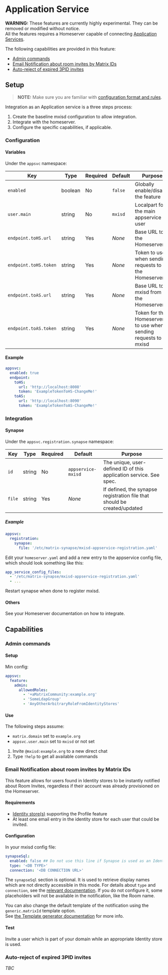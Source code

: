 # Application Service
**WARNING:** These features are currently highly experimental. They can be removed or modified without notice.  
All the features requires a Homeserver capable of connecting [Application Services](https://matrix.org/docs/spec/application_service/r0.1.1.html).

The following capabilities are provided in this feature:
- [Admin commands](#admin-commands)
- [Email Notification about room invites by Matrix IDs](#email-notification-about-room-invites-by-matrix-ids)
- [Auto-reject of expired 3PID invites](#auto-reject-of-expired-3pid-invites)

## Setup
> **NOTE:** Make sure you are familiar with [configuration format and rules](../../configure.md).

Integration as an Application service is a three steps process:
1. Create the baseline mxisd configuration to allow integration.
2. Integrate with the homeserver.
3. Configure the specific capabilities, if applicable.

### Configuration
#### Variables
Under the `appsvc` namespace:

| Key                   | Type    | Required | Default | Purpose                                                        |
|-----------------------|---------|----------|---------|----------------------------------------------------------------|
| `enabled`             | boolean | No       | `false` | Globally enable/disable the feature                            |
| `user.main`           | string  | No       | `mxisd` | Localpart for the main appservice user                         |
| `endpoint.toHS.url`   | string  | Yes      | *None*  | Base URL to the Homeserver                                     |
| `endpoint.toHS.token` | string  | Yes      | *None*  | Token to use when sending requests to the Homeserver           |
| `endpoint.toAS.url`   | string  | Yes      | *None*  | Base URL to mxisd from the Homeserver                          |
| `endpoint.toAS.token` | string  | Yes      | *None*  | Token for the Homeserver to use when sending requests to mxisd |

#### Example
```yaml
appsvc:
  enabled: true
  endpoint:
    toHS:
      url: 'http://localhost:8008'
      token: 'ExampleTokenToHS-ChangeMe!'
    toAS:
      url: 'http://localhost:8090'
      token: 'ExampleTokenToAS-ChangeMe!'
```
### Integration
#### Synapse
Under the `appsvc.registration.synapse` namespace:

| Key    | Type   | Required | Default            | Purpose                                                                  |
|--------|--------|----------|--------------------|--------------------------------------------------------------------------|
| `id`   | string | No       | `appservice-mxisd` | The unique, user-defined ID of this application service. See spec.       |
| `file` | string | Yes      | *None*             | If defined, the synapse registration file that should be created/updated |

##### Example 
```yaml
appsvc:
  registration:
    synapse:
      file: '/etc/matrix-synapse/mxisd-appservice-registration.yaml'
```

Edit your `homeserver.yaml` and add a new entry to the appservice config file, which should look something like this:
```yaml
app_service_config_files:
  - '/etc/matrix-synapse/mxisd-appservice-registration.yaml'
  - ...
```

Restart synapse when done to register mxisd.

#### Others
See your Homeserver documentation on how to integrate.

## Capabilities
### Admin commands
#### Setup
Min config:
```yaml
appsvc:
  feature:
    admin:
      allowedRoles:
        - '+aMatrixCommunity:example.org'
        - 'SomeLdapGroup'
        - 'AnyOtherArbitraryRoleFromIdentityStores'
```

#### Use
The following steps assume:
- `matrix.domain` set to `example.org`
- `appsvc.user.main` set to `mxisd` or not set

1. Invite `@mxisd:example.org` to a new direct chat
2. Type `!help` to get all available commands

### Email Notification about room invites by Matrix IDs
This feature allows for users found in Identity stores to be instantly notified about Room Invites, regardless if their
account was already provisioned on the Homeserver.

#### Requirements
- [Identity store(s)](../../stores/README.md) supporting the Profile feature
- At least one email entry in the identity store for each user that could be invited.

#### Configuration
In your mxisd config file:
```yaml
synapseSql:
  enabled: false ## Do not use this line if Synapse is used as an Identity Store
  type: '<DB TYPE>'
  connection: '<DB CONNECTION URL>'
```

The `synapseSql` section is optional. It is used to retrieve display names which are not directly accessible in this mode.
For details about `type` and `connection`, see the [relevant documentation](../../stores/synapse.md).
If you do not configure it, some placeholders will not be available in the notification, like the Room name.

You can also change the default template of the notification using the `generic.matrixId` template option.  
See [the Template generator documentation](../../threepids/notification/template-generator.md) for more info.

#### Test
Invite a user which is part of your domain while an appropriate Identity store is used.

### Auto-reject of expired 3PID invites
*TBC*

